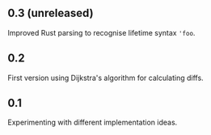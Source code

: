 ## 0.3 (unreleased)

Improved Rust parsing to recognise lifetime syntax `'foo`.

## 0.2

First version using Dijkstra's algorithm for calculating diffs.

## 0.1

Experimenting with different implementation ideas.
